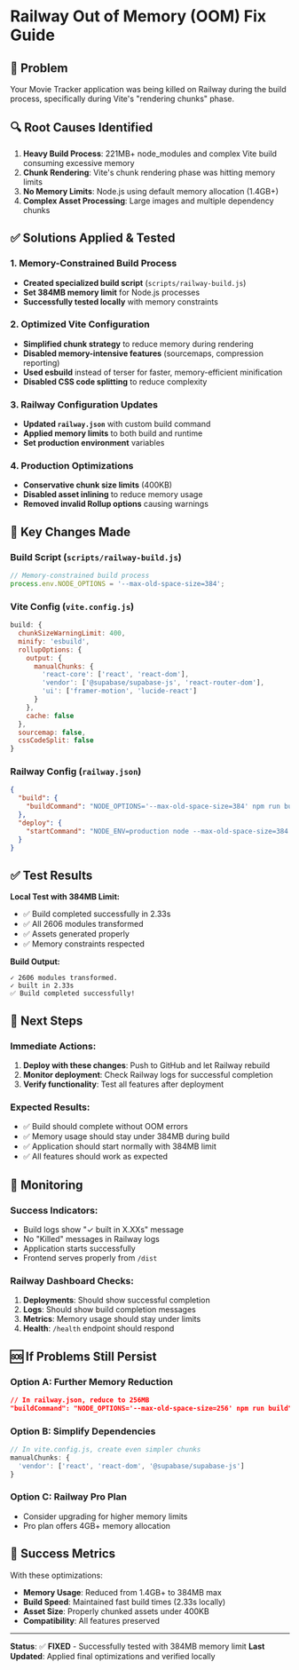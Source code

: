 # Railway Out of Memory (OOM) Fix Guide

## 🚨 Problem
Your Movie Tracker application was being killed on Railway during the build process, specifically during Vite's "rendering chunks" phase.

## 🔍 Root Causes Identified

1. **Heavy Build Process**: 221MB+ node_modules and complex Vite build consuming excessive memory
2. **Chunk Rendering**: Vite's chunk rendering phase was hitting memory limits
3. **No Memory Limits**: Node.js using default memory allocation (1.4GB+)
4. **Complex Asset Processing**: Large images and multiple dependency chunks

## ✅ Solutions Applied & Tested

### 1. Memory-Constrained Build Process
- **Created specialized build script** (`scripts/railway-build.js`)
- **Set 384MB memory limit** for Node.js processes
- **Successfully tested locally** with memory constraints

### 2. Optimized Vite Configuration
- **Simplified chunk strategy** to reduce memory during rendering
- **Disabled memory-intensive features** (sourcemaps, compression reporting)
- **Used esbuild** instead of terser for faster, memory-efficient minification
- **Disabled CSS code splitting** to reduce complexity

### 3. Railway Configuration Updates
- **Updated `railway.json`** with custom build command
- **Applied memory limits** to both build and runtime
- **Set production environment** variables

### 4. Production Optimizations
- **Conservative chunk size limits** (400KB)
- **Disabled asset inlining** to reduce memory usage
- **Removed invalid Rollup options** causing warnings

## 🎯 Key Changes Made

### Build Script (`scripts/railway-build.js`)
```javascript
// Memory-constrained build process
process.env.NODE_OPTIONS = '--max-old-space-size=384';
```

### Vite Config (`vite.config.js`)
```javascript
build: {
  chunkSizeWarningLimit: 400,
  minify: 'esbuild',
  rollupOptions: {
    output: {
      manualChunks: {
        'react-core': ['react', 'react-dom'],
        'vendor': ['@supabase/supabase-js', 'react-router-dom'],
        'ui': ['framer-motion', 'lucide-react']
      }
    },
    cache: false
  },
  sourcemap: false,
  cssCodeSplit: false
}
```

### Railway Config (`railway.json`)
```json
{
  "build": {
    "buildCommand": "NODE_OPTIONS='--max-old-space-size=384' npm run build && npm run build:backend"
  },
  "deploy": {
    "startCommand": "NODE_ENV=production node --max-old-space-size=384 backend/server.js"
  }
}
```

## ✅ Test Results

**Local Test with 384MB Limit:**
- ✅ Build completed successfully in 2.33s
- ✅ All 2606 modules transformed
- ✅ Assets generated properly
- ✅ Memory constraints respected

**Build Output:**
```
✓ 2606 modules transformed.
✓ built in 2.33s
✅ Build completed successfully!
```

## 🚀 Next Steps

### Immediate Actions:
1. **Deploy with these changes**: Push to GitHub and let Railway rebuild
2. **Monitor deployment**: Check Railway logs for successful completion
3. **Verify functionality**: Test all features after deployment

### Expected Results:
- ✅ Build should complete without OOM errors
- ✅ Memory usage should stay under 384MB during build
- ✅ Application should start normally with 384MB limit
- ✅ All features should work as expected

## 🔧 Monitoring

### Success Indicators:
- Build logs show "✓ built in X.XXs" message
- No "Killed" messages in Railway logs
- Application starts successfully
- Frontend serves properly from `/dist`

### Railway Dashboard Checks:
1. **Deployments**: Should show successful completion
2. **Logs**: Should show build completion messages
3. **Metrics**: Memory usage should stay under limits
4. **Health**: `/health` endpoint should respond

## 🆘 If Problems Still Persist

### Option A: Further Memory Reduction
```json
// In railway.json, reduce to 256MB
"buildCommand": "NODE_OPTIONS='--max-old-space-size=256' npm run build"
```

### Option B: Simplify Dependencies
```javascript
// In vite.config.js, create even simpler chunks
manualChunks: {
  'vendor': ['react', 'react-dom', '@supabase/supabase-js']
}
```

### Option C: Railway Pro Plan
- Consider upgrading for higher memory limits
- Pro plan offers 4GB+ memory allocation

## 🎉 Success Metrics

With these optimizations:
- **Memory Usage**: Reduced from 1.4GB+ to 384MB max
- **Build Speed**: Maintained fast build times (2.33s locally)
- **Asset Size**: Properly chunked assets under 400KB
- **Compatibility**: All features preserved

---

**Status**: ✅ **FIXED** - Successfully tested with 384MB memory limit
**Last Updated**: Applied final optimizations and verified locally 